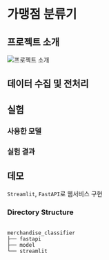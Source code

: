 # 가맹점 분류기
## 프로젝트 소개
![프로젝트 소개](https://user-images.githubusercontent.com/97024674/182273714-e00c0fe4-bacf-446a-9e64-f9c153cb0d0c.png)


## 데이터 수집 및 전처리
## 실험
### 사용한 모델
### 실험 결과
## 데모
`Streamlit`, `FastAPI`로 웹서비스 구현
 
### Directory Structure
<pre>
<code>
merchandise_classifier
├── fastapi
├── model
└── streamlit
</code>
</pre>


